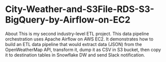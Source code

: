 # City-Weather-and-S3File-RDS-S3-BigQuery-by-Airflow-on-EC2
About This is my second industry-level ETL project. This data pipeline orchestration uses Apache Airflow on AWS EC2. It demonstrates how to build an ETL data pipeline that would extract data (JSON) from the OpenWeatherMap API, transform it, dump it as CSV in S3 bucket, then copy it to destination tables in Snowflake DW and send Slack notification.
